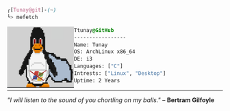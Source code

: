 

```css
┌[Tunay@git]-(~)
└> mefetch
```
 

<div style="display:block;text-align:left"><img align="left" src="LINUX_S.png" border="0" style="width:156px;">
  
  ```css
  Ttunay@GitHub
  -----------------
  Name: Tunay
  OS: ArchLinux x86_64
  DE: i3
  Languages: ["C"]
  Intrests: ["Linux", "Desktop"]  
  Uptime: 2 Years
  ```
</div>

<hr>


<i>"I will listen to the sound of you chortling on my balls."</i>
                                  – <b>Bertram Gilfoyle</b>



